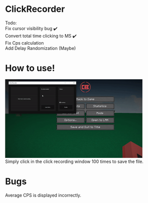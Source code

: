 # ClickRecorder
Todo:<br>
Fix cursor visibility bug ✔️<br>
Convert total time clicking to MS ✔️<br>
Fix Cps calculation<br>
Add Delay Randomization (Maybe)<br>

# How to use!
![](ezgif-5-8dba2f0897.gif)<br>
Simply click in the click recording window 100 times to save the file.<br>

# Bugs
Average CPS is displayed incorrectly.
